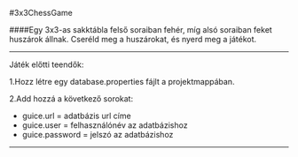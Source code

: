 #3x3ChessGame

####Egy 3x3-as sakktábla felső soraiban fehér, míg alsó soraiban feket huszárok állnak. Cseréld meg a huszárokat, és nyerd meg a játékot.
- - -
Játék előtti teendők:

1.Hozz létre egy database.properties fájlt a projektmappában.

2.Add hozzá a következő sorokat: 
* guice.url = adatbázis url címe 
* guice.user = felhasználónév az adatbázishoz 
* guice.password = jelszó az adatbázishoz
- - -
